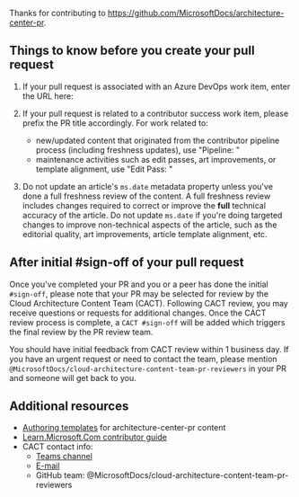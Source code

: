 Thanks for contributing to https://github.com/MicrosoftDocs/architecture-center-pr. 

## Things to know before you create your pull request

1. If your pull request is associated with an Azure DevOps work item, enter the URL here: 

2. If your pull request is related to a contributor success work item, please prefix the PR title accordingly. For work related to:
   - new/updated content that originated from the contributor pipeline process (including freshness updates), use "Pipeline: "
   - maintenance activities such as edit passes, art improvements, or template alignment, use "Edit Pass: "

3. Do not update an article's `ms.date` metadata property unless you've done a full freshness review of the content. A full freshness review includes changes required to correct or improve the **full** technical accuracy of the article. Do not update `ms.date` if you're doing targeted changes to improve non-technical aspects of the article, such as the editorial quality, art improvements, article template alignment, etc. 

## After initial #sign-off of your pull request

Once you've completed your PR and you or a peer has done the initial `#sign-off`, please note that your PR may be selected for review by the Cloud Architecture Content Team (CACT). Following CACT review, you may receive questions or requests for additional changes. Once the CACT review process is complete, a `CACT #sign-off` will be added which triggers the final review by the PR review team.

You should have initial feedback from CACT review within 1 business day. If you have an urgent request or need to contact the team, please mention `@MicrosoftDocs/cloud-architecture-content-team-pr-reviewers` in your PR and someone will get back to you.

## Additional resources

- [Authoring templates](https://review.learn.microsoft.com/help/contribute/architecture-center/templates/sample-solution-templates) for architecture-center-pr content
- [Learn.Microsoft.Com contributor guide](https://review.learn.microsoft.com/help/contribute/?branch=main)
- CACT contact info:
  - [Teams channel](https://teams.microsoft.com/l/channel/19%3a10cb281036234ba39dd0582efe6e476f%40thread.tacv2/Content%2520Development?groupId=78b0a100-0f48-431b-90e7-74c5eb76693c&tenantId=72f988bf-86f1-41af-91ab-2d7cd011db47)
  - [E-mail](mailto:cloud-arch-content@microsoft.com)
  - GitHub team: @MicrosoftDocs/cloud-architecture-content-team-pr-reviewers